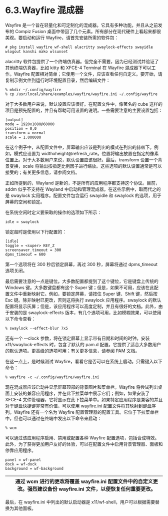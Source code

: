 # 6.3.Wayfire 混成器

Wayfire 是一个旨在轻量化和可定制化的混成器。它具有多种功能，并且从之前发布的 Compiz Fusion 桌面中带回了几个元素。所有部分在现代硬件上看起来都很美观。要启动和运行 Wayfire，请首先安装所需的软件包：

```
# pkg install wayfire wf-shell alacritty swaylock-effects swayidle wlogout kanshi mako wlsunset
```

alacritty 软件包提供了一个终端仿真器。但完全不需要，因为已经测试并验证了其他终端仿真器，比如 kitty 和 XFCE-4 Terminal 在 Wayfire 混成器下可以工作。Wayfire 配置相对简单；它使用一个文件，应该查看任何自定义。要开始，请复制示例文件到运行时环境配置目录，然后编辑文件：

```
% mkdir ~/.config/wayfire
% cp /usr/local/share/examples/wayfire/wayfire.ini ~/.config/wayfire
```

对于大多数用户来说，默认设置应该很好。在配置文件中，像著名的 cube 这样的项目是预先配置的，并且有帮助可用设置的说明。一些需要注意的主要设置包括：

```
[output]
mode = 1920x1080@60000
position = 0,0
transform = normal
scale = 1.000000
```

在这个例子中，从配置文件中，屏幕输出应该是列出的模式在列出的赫兹下。例如，模式应设置为 widthxheight@refresh_rate。位置将输出放置在指定的像素位置上。对于大多数用户来说，默认设置应该很好。最后，transform 设置一个背景变换，scale 将输出按指定比例因子进行缩放。这些选项的默认设置通常是可以接受的；有关更多信息，请参阅文档。

正如所提到的，Wayland 是新的，不是所有的应用程序都支持这个协议。目前，sddm 似乎不支持在 Wayland 中启动和管理混成器。在这些示例中，取而代之的是 swaylock 实用程序。配置文件包含运行 swayidle 和 swaylock 的选项，用于屏幕的空闲和锁定。

在系统空闲时定义要采取的操作的选项如下所示：

```
idle = swaylock
```

锁定超时是使用以下行配置的：

```
[idle]
toggle = <super> KEY_Z
screensaver_timeout = 300
dpms_timeout = 600
```

第一个选项将在 300 秒后锁定屏幕，再过 300 秒，屏幕将通过 dpms_timeout 选项关闭。

最后需要注意的一点是键位。大多数配置都提到了这个键位，它是键盘上传统的 Windows 键。大多数键盘都有这个 Super 键；但是，如果不可用，应该在此配置文件中重新映射它。例如，要锁定屏幕，请按住 Super 键、Shift 键，然后按 Esc 键。除非映射已更改，否则这将执行 swaylock 应用程序。swaylock 的默认配置将显示灰屏；但是，该应用程序可以高度定制，并且有很好的文档。此外，由于安装的是 swaylock-effects 版本，有几个选项可用，比如模糊效果，可以使用以下命令查看：

```
% swaylock --effect-blur 7x5
```

还有一个 --clock 参数，将在锁定屏幕上显示带有日期和时间的时钟。安装 x11/swaylock-effects 时，包含了默认的 pam.d 配置。它提供了适合大多数用户的默认选项。更高级的选项可用；有关更多信息，请参阅 PAM 文档。

在这一点上，是时候测试 Wayfire，看看它是否可以在系统上启动。只需键入以下命令：

```
% wayfire -c ~/.config/wayfire/wayfire.ini
```

现在混成器应该启动并显示屏幕顶部的背景图片和菜单栏。Wayfire 将尝试列出桌面上安装的兼容应用程序，并在此下拉菜单中展示它们；例如，如果安装了 XFCE-4 文件管理器，它将显示在此下拉菜单中。如果特定应用程序是兼容的并且对于键盘快捷键非常有价值，可以使用 wayfire.ini 配置文件将其映射到键盘序列。Wayfire 还有一个名为 Wayfire 配置管理器的配置工具。它位于下拉菜单栏中，但也可以通过在终端中发出以下命令来启动：

```
% wcm
```

可以通过该应用程序启用、禁用或配置各种 Wayfire 配置选项，包括合成特效。此外，为了获得更加用户友好的体验，可以在配置文件中启用背景管理器、面板和停靠应用程序。

```
panel = wf-panel
dock = wf-dock
background = wf-background
```

|  | 通过 wcm 进行的更改将覆盖 wayfire.ini 配置文件中的自定义更改。强烈建议备份 wayfire.ini 文件，以便恢复任何重要更改。|
| -- | --------------------------------------------------------------------------------------------------------------------- |

最后，在 wayfire.ini 中列出的默认启动器是 x11/wf-shell，用户可以根据需要替换为其他面板。
